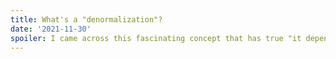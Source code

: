 ```yaml
---
title: What's a "denormalization"?
date: '2021-11-30'
spoiler: I came across this fascinating concept that has true "it depends" potential, and wanted to share what I learned.
---
```


